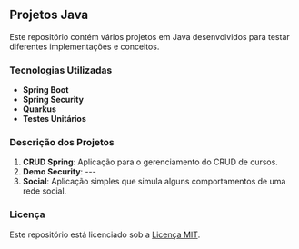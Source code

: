 ## Projetos Java

Este repositório contém vários projetos em Java desenvolvidos para testar diferentes implementações e conceitos.

### Tecnologias Utilizadas

- **Spring Boot**
- **Spring Security**
- **Quarkus**
- **Testes Unitários**

### Descrição dos Projetos

1. **CRUD Spring**: Aplicação para o gerenciamento do CRUD de cursos.
2. **Demo Security**: ---
3. **Social**: Aplicação simples que simula alguns comportamentos de uma rede social.

### Licença

Este repositório está licenciado sob a [Licença MIT](LICENSE).

